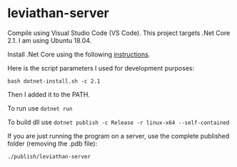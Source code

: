 # leviathan-server

Compile using Visual Studio Code (VS Code). This project targets .Net Core 2.1. I am using Ubuntu 18.04.

Install .Net Core using the following [instructions](https://docs.microsoft.com/en-us/dotnet/core/install/linux-scripted-manual#scripted-install).

Here is the script parameters I used for development purposes:

```bash dotnet-install.sh -c 2.1```

Then I added it to the PATH.

To run use ```dotnet run```

To build dll use ```dotnet publish -c Release -r linux-x64 --self-contained```

If you are just running the program on a server, use the complete published folder (removing the .pdb file):

```./publish/leviathan-server```